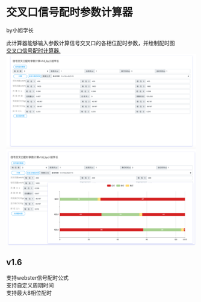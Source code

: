 # 交叉口信号配时参数计算器
by小旭学长  
 
此计算器能够输入参数计算信号交叉口的各相位配时参数，并绘制配时图  
[交叉口信号配时计算器.](https://ni1o1.github.io/crossing_signal_calculater/crossing_signal_calculater.html)  
<img src = '1.png'>
<img src = '2.png'>

## v1.6
支持webster信号配时公式  
支持自定义周期时间  
支持最大8相位配时
